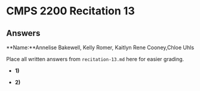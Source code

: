 # CMPS 2200 Recitation 13

## Answers

**Name:**Annelise Bakewell, Kelly Romer, Kaitlyn Rene Cooney,Chloe Uhls

Place all written answers from `recitation-13.md` here for easier grading.



- **1)**

- **2)**
